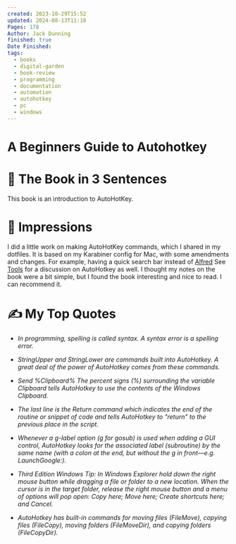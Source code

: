 ```yaml
---
created: 2023-10-29T15:52
updated: 2024-08-13T11:18
Pages: 178
Author: Jack Dunning
finished: true
Date Finished: 
tags:
  - books
  - digital-garden
  - book-review
  - programming
  - documentation
  - automation
  - autohotkey
  - pc
  - windows
---
```

# A Beginners Guide to Autohotkey


# 🚀 The Book in 3 Sentences
This book is an introduction to AutoHotKey.

# 🎨 Impressions
I did a little work on making AutoHotKey commands, which I shared in my dotfiles. It is based on my Karabiner config for Mac, with some amendments and changes. For example, having a quick search bar instead of [Alfred](../../Mac/Alfred.md)
See [Tools](../../Tools/Tools.md) for a discussion on AutoHotkey as well. 
I thought my notes on the book were a bit simple, but I found the book interesting and nice to read. I can recommend it. 
# ✍️ My Top  Quotes

- *In programming, spelling is called syntax. A syntax error is a spelling error.* 
 
- *StringUpper and StringLower are commands built into AutoHotkey. A great deal of the power of AutoHotkey comes from these commands.* 
 
- *Send %Clipboard% The percent signs (%) surrounding the variable Clipboard tells AutoHotkey to use the contents of the Windows Clipboard.* 
 
- *The last line is the Return command which indicates the end of the routine or snippet of code and tells AutoHotkey to "return" to the previous place in the script.* 
 
- *Whenever a g-label option (g for gosub) is used when adding a GUI control, AutoHotkey looks for the associated label (subroutine) by the same name (with a colon at the end, but without the g in front—e.g. LaunchGoogle:).* 
 
- *Third Edition Windows Tip: In Windows Explorer hold down the right mouse button while dragging a file or folder to a new location. When the cursor is in the target folder, release the right mouse button and a menu of options will pop open: Copy here; Move here; Create shortcuts here; and Cancel.* 
 
- *AutoHotkey has built-in commands for moving files (FileMove), copying files (FileCopy), moving folders (FileMoveDir), and copying folders (FileCopyDir).* 
 
